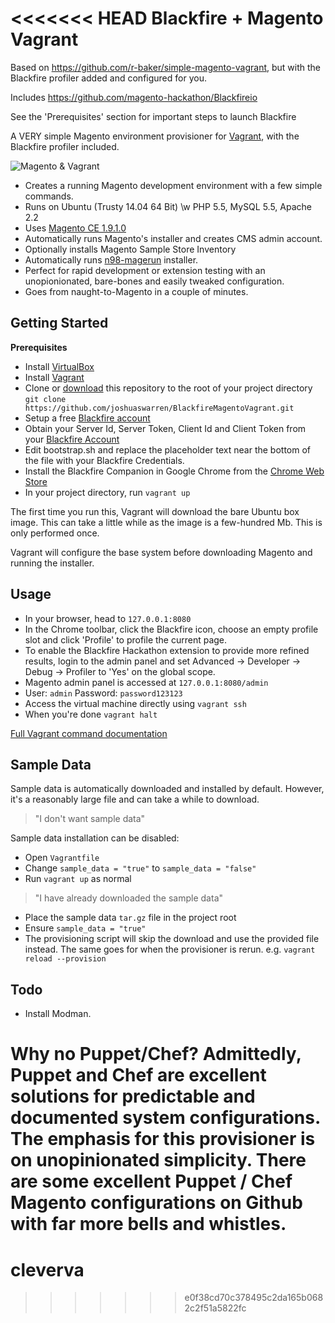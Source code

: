 <<<<<<< HEAD
Blackfire + Magento Vagrant
======================

Based on https://github.com/r-baker/simple-magento-vagrant, but with the Blackfire profiler added and configured for you.

Includes https://github.com/magento-hackathon/Blackfireio

See the 'Prerequisites' section for important steps to launch Blackfire

A VERY simple Magento environment provisioner for [Vagrant](http://www.vagrantup.com/), with the Blackfire profiler included.

![Magento & Vagrant](https://cookieflow.files.wordpress.com/2013/07/magento_vagrant.jpg?w=525&h=225)

* Creates a running Magento development environment with a few simple commands.
* Runs on Ubuntu (Trusty 14.04 64 Bit) \w PHP 5.5, MySQL 5.5, Apache 2.2
* Uses [Magento CE 1.9.1.0](http://www.magentocommerce.com/download)
* Automatically runs Magento's installer and creates CMS admin account.
* Optionally installs Magento Sample Store Inventory
* Automatically runs [n98-magerun](https://github.com/netz98/n98-magerun) installer.
* Perfect for rapid development or extension testing with an unopionionated, bare-bones and easily tweaked configuration.
* Goes from naught-to-Magento in a couple of minutes.

## Getting Started

**Prerequisites**

* Install [VirtualBox](https://www.virtualbox.org/wiki/Downloads)
* Install [Vagrant](http://www.vagrantup.com/)
* Clone or [download](https://github.com/joshuaswarren/BlackfireMagentoVagrant/archive/master.zip) this repository to the root of your project directory `git clone https://github.com/joshuaswarren/BlackfireMagentoVagrant.git`
* Setup a free [Blackfire account](https://blackfire.io/)
* Obtain your Server Id, Server Token, Client Id and Client Token from your [Blackfire Account](https://blackfire.io/account/credentials)
* Edit bootstrap.sh and replace the placeholder text near the bottom of the file with your Blackfire Credentials.
* Install the Blackfire Companion in Google Chrome from the [Chrome Web Store](https://chrome.google.com/webstore/detail/blackfire-companion/miefikpgahefdbcgoiicnmpbeeomffld?hl=en)
* In your project directory, run `vagrant up`

The first time you run this, Vagrant will download the bare Ubuntu box image. This can take a little while as the image is a few-hundred Mb. This is only performed once.

Vagrant will configure the base system before downloading Magento and running the installer.

## Usage

* In your browser, head to `127.0.0.1:8080`
* In the Chrome toolbar, click the Blackfire icon, choose an empty profile slot and click 'Profile' to profile the current page.
* To enable the Blackfire Hackathon extension to provide more refined results, login to the admin panel and set Advanced -> Developer -> Debug -> Profiler to 'Yes' on the global scope.
* Magento admin panel is accessed at `127.0.0.1:8080/admin`
* User: `admin` Password: `password123123`
* Access the virtual machine directly using `vagrant ssh`
* When you're done `vagrant halt`

[Full Vagrant command documentation](http://docs.vagrantup.com/v2/cli/index.html)

## Sample Data

Sample data is automatically downloaded and installed by default. However, it's a reasonably large file and can take a while to download.

> "I don't want sample data"

Sample data installation can be disabled:

 * Open `Vagrantfile`
 * Change `sample_data = "true"` to `sample_data = "false"`
 * Run `vagrant up` as normal

> "I have already downloaded the sample data"

 * Place the sample data `tar.gz` file in the project root
 * Ensure `sample_data = "true"`
 * The provisioning script will skip the download and use the provided file instead. The same goes for when the provisioner is rerun. e.g. `vagrant reload --provision`

## Todo
* Install Modman.

**Why no Puppet/Chef?**
Admittedly, Puppet and Chef are excellent solutions for predictable and documented system configurations. The emphasis for this provisioner is on unopinionated simplicity. There are some excellent Puppet / Chef Magento configurations on Github with far more bells and whistles.
=======
# cleverva
>>>>>>> e0f38cd70c378495c2da165b0682c2f51a5822fc
